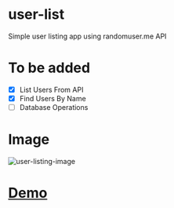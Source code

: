 # user-list
Simple user listing app using randomuser.me API 

# To be added
- [x] List Users From API
- [x] Find Users By Name
- [ ] Database Operations

# Image
![user-listing-image](https://user-images.githubusercontent.com/44683436/58427340-fc29c380-80a7-11e9-878b-c8ae20cbe8d6.png)

# [Demo](https://burakyzn.github.io/demo/userlisting/index.html)
